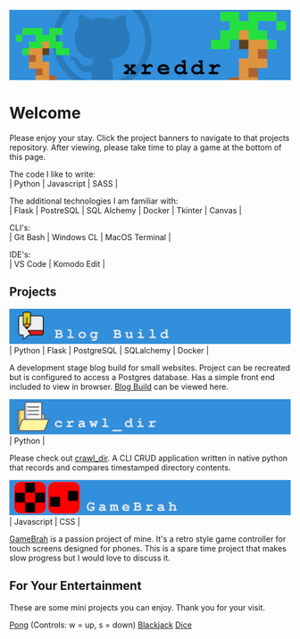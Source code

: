 [<img src="https://github.com/xreddr/xreddr/blob/main/images/gitmainbanner.png">](https://github.com/xreddr)

Welcome
=======

Please enjoy your stay. Click the project banners to navigate to that projects repository. After viewing, please take time to play a game at the bottom of this page.


The code I like to write:  
| Python | Javascript | SASS |

The additional technologies I am familiar with:  
| Flask | PostreSQL | SQL Alchemy | Docker | Tkinter | Canvas |

CLI's:  
| Git Bash | Windows CL | MacOS Terminal |

IDE's:  
| VS Code | Komodo Edit |


Projects
--------
[<img src="https://github.com/xreddr/xreddr/blob/main/images/BlogBuildbannerslim.png">](https://github.com/xreddr/blog_build)
| Python | Flask | PostgreSQL | SQLalchemy | Docker |  
  
A development stage blog build for small websites. Project can be recreated but is configured to access a Postgres database. Has a simple front end included to view in browser. [Blog Build](https://github.com/xreddr/blog_build) can be viewed here.  
  
  
[<img src="https://github.com/xreddr/xreddr/blob/main/images/cdbannerslim.png">](https://github.com/xreddr/crawl_dir)
| Python |  
  
Please check out [crawl_dir](https://github.com/xreddr/crawl_dir). A CLI CRUD application written in native python that records and compares timestamped directory contents.  
  
  
[<img src="https://github.com/xreddr/xreddr/blob/main/images/GameBrahbannerslim.png">](https://github.com/xreddr/GameBrah)
| Javascript | CSS |  
  
[GameBrah](https://github.com/xreddr/GameBrah) is a passion project of mine. It's a retro style game controller for touch screens designed for phones. This is a spare time project that makes slow progress but I would love to discuss it.  
  

For Your Entertainment
----------------------
These are some mini projects you can enjoy. Thank you for your visit.  

<a href="https://htmlpreview.github.io/?https://github.com/xreddr/pong/blob/main/index.html" target="_blank">Pong</a> (Controls: w = up, s = down)
<a href="https://htmlpreview.github.io/?https://github.com/xreddr/blackjack/blob/main/index.html" target="_blank">Blackjack</a>
<a href="https://htmlpreview.github.io/?https://github.com/xreddr/dice/blob/main/index.html" target="_blank">Dice</a>  
